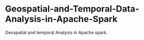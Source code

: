 # Geospatial-and-Temporal-Data-Analysis-in-Apache-Spark
Geospatial and temporal Analysis in Apache spark.
